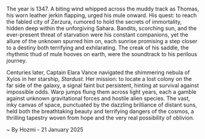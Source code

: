 
The year is 1347.  A biting wind whipped across the muddy track as Thomas, his worn leather jerkin flapping, urged his mule onward.  His quest: to reach the fabled city of Zerzura, rumored to hold the secrets of immortality, hidden deep within the unforgiving Sahara.  Bandits, scorching sun, and the ever-present threat of starvation were his constant companions, yet the allure of the unknown spurred him on, each sunrise promising a step closer to a destiny both terrifying and exhilarating.  The creak of his saddle, the rhythmic thud of mule hooves on earth, were the soundtrack to his perilous journey.

Centuries later, Captain Elara Vance navigated the shimmering nebula of Xylos in her starship, *Stardust*.  Her mission: to locate a lost colony on the far side of the galaxy, a signal faint but persistent, hinting at survival against impossible odds.  Warp jumps flung them across light years, each a gamble against unknown gravitational forces and hostile alien species.  The vast, inky canvas of space, punctuated by the dazzling brilliance of distant suns, held both the breathtaking beauty and terrifying dangers of the cosmos, a thrilling tapestry woven from hope and the very real possibility of oblivion.

~ By Hozmi - 21 January 2025
